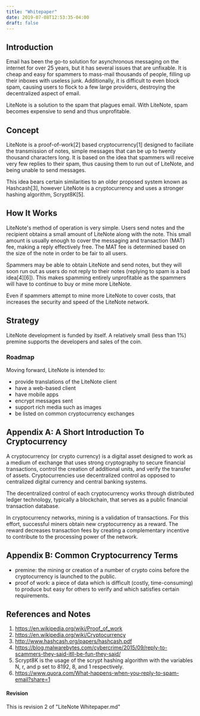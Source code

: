 ```yaml
---
title: "Whitepaper"
date: 2019-07-08T12:53:35-04:00
draft: false
---
```


## Introduction

Email has been the go-to solution for asynchronous messaging on the internet
for over 25 years, but it has several issues that are unfixable. It is cheap
and easy for spammers to mass-mail thousands of people, filling up their inboxes
with useless junk. Additionally, it is difficult to even block spam, causing users to
flock to a few large providers, destroying the decentralized aspect of email.

LiteNote is a solution to the spam that plagues email. With LiteNote, spam becomes
expensive to send and thus unprofitable.

## Concept

LiteNote is a proof-of-work[2] based cryptocurrency[1] designed to faciliate the
transmission of notes, simple messages that can be up to twenty thousand characters
long. It is based on the idea that spammers will receive very few replies to their spam,
thus causing them to run out of LiteNote, and being unable to send messages.

This idea bears certain similarities to an older proposed system known as Hashcash[3],
however LiteNote is a cryptocurrency and uses a stronger hashing algorithm, Scrypt8K[5].

## How It Works

LiteNote's method of operation is very simple. Users send notes and the recipient
obtains a small amount of LiteNote along with the note. This small amount is
usually enough to cover the messaging and transaction (MAT) fee, making a reply effectively free.
The MAT fee is determined based on the size of the note in order to be fair to
all users.

Spammers may be able to obtain LiteNote and send notes, but they will soon run out
as users do not reply to their notes (replying to spam is a bad idea[4][6]). This
makes spamming entirely unprofitable as the spammers will have to continue to buy or mine
more LiteNote.

Even if spammers attempt to mine more LiteNote to cover costs, that increases
the security and speed of the LiteNote network.

## Strategy

LiteNote development is funded by itself. A relatively small (less than 1%) premine
supports the developers and sales of the coin.

### Roadmap

Moving forward, LiteNote is intended to:

* provide translations of the LiteNote client
* have a web-based client
* have mobile apps
* encrypt messages sent
* support rich media such as images
* be listed on common cryptocurrency exchanges

## Appendix A: A Short Introduction To Cryptocurrency

A cryptocurrency (or crypto currency) is a digital asset designed to work as a medium of exchange that uses strong cryptography
to secure financial transactions, control the creation of additional units, and verify the transfer of assets.
Cryptocurrencies use decentralized control as opposed to centralized digital currency and central banking systems.

The decentralized control of each cryptocurrency works through distributed ledger technology, typically a blockchain,
that serves as a public financial transaction database.

In cryptocurrency networks, mining is a validation of transactions. For this effort, successful miners obtain new
cryptocurrency as a reward. The reward decreases transaction fees by creating a complementary incentive to contribute
to the processing power of the network.

## Appendix B: Common Cryptocurrency Terms

* premine: the mining or creation of a number of crypto coins before the cryptocurrency is launched to the public.
* proof of work: a piece of data which is difficult (costly, time-consuming) to produce but easy for others to verify and which satisfies certain requirements.

## References and Notes

1. https://en.wikipedia.org/wiki/Proof_of_work
2. https://en.wikipedia.org/wiki/Cryptocurrency
3. http://www.hashcash.org/papers/hashcash.pdf
4. https://blog.malwarebytes.com/cybercrime/2015/09/reply-to-scammers-they-said-itll-be-fun-they-said/
5. Scrypt8K is the usage of the scrypt hashing algorithm with the variables N, r, and p set to 8192, 8, and 1 respectively.
6. https://www.quora.com/What-happens-when-you-reply-to-spam-email?share=1

#### Revision

This is revision 2 of "LiteNote Whitepaper.md"
